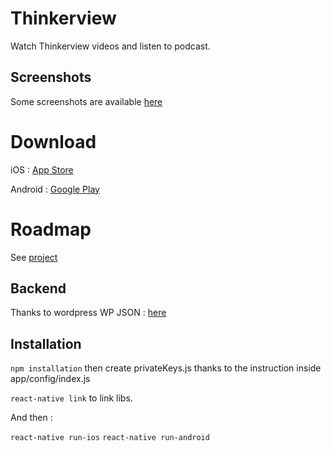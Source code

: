 # Thinkerview

Watch Thinkerview videos and listen to podcast.

## Screenshots

Some screenshots are available [here](https://github.com/PierreBresson/thinkerview/tree/master/screenshots)

# Download

iOS : [App Store](https://itunes.apple.com/us/app/thinkerview/id1406076265?ls=1&mt=8)

Android : [Google Play](https://play.google.com/store/apps/details?id=com.thinkerview)

# Roadmap

See [project](https://github.com/PierreBresson/thinkerview/projects)

## Backend

Thanks to wordpress WP JSON : [here](http://thinkerview.com/wp-json/wp/v2/)

## Installation

`npm installation` then create privateKeys.js thanks to the instruction inside app/config/index.js

`react-native link` to link libs.

And then :

`react-native run-ios`
`react-native run-android`
